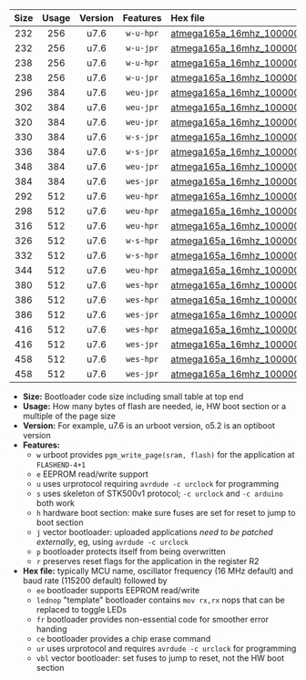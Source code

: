 |Size|Usage|Version|Features|Hex file|
|:-:|:-:|:-:|:-:|:--|
|232|256|u7.6|`w-u-hpr`|[atmega165a_16mhz_1000000bps_ur.hex](https://raw.githubusercontent.com/stefanrueger/urboot/main/bootloaders/atmega165a/fcpu_16mhz/1000000_bps/atmega165a_16mhz_1000000bps_ur.hex)|
|232|256|u7.6|`w-u-jpr`|[atmega165a_16mhz_1000000bps_ur_vbl.hex](https://raw.githubusercontent.com/stefanrueger/urboot/main/bootloaders/atmega165a/fcpu_16mhz/1000000_bps/atmega165a_16mhz_1000000bps_ur_vbl.hex)|
|238|256|u7.6|`w-u-hpr`|[atmega165a_16mhz_1000000bps_lednop_ur.hex](https://raw.githubusercontent.com/stefanrueger/urboot/main/bootloaders/atmega165a/fcpu_16mhz/1000000_bps/atmega165a_16mhz_1000000bps_lednop_ur.hex)|
|238|256|u7.6|`w-u-jpr`|[atmega165a_16mhz_1000000bps_lednop_ur_vbl.hex](https://raw.githubusercontent.com/stefanrueger/urboot/main/bootloaders/atmega165a/fcpu_16mhz/1000000_bps/atmega165a_16mhz_1000000bps_lednop_ur_vbl.hex)|
|296|384|u7.6|`weu-jpr`|[atmega165a_16mhz_1000000bps_ee_ur_vbl.hex](https://raw.githubusercontent.com/stefanrueger/urboot/main/bootloaders/atmega165a/fcpu_16mhz/1000000_bps/atmega165a_16mhz_1000000bps_ee_ur_vbl.hex)|
|302|384|u7.6|`weu-jpr`|[atmega165a_16mhz_1000000bps_ee_lednop_ur_vbl.hex](https://raw.githubusercontent.com/stefanrueger/urboot/main/bootloaders/atmega165a/fcpu_16mhz/1000000_bps/atmega165a_16mhz_1000000bps_ee_lednop_ur_vbl.hex)|
|320|384|u7.6|`weu-jpr`|[atmega165a_16mhz_1000000bps_ee_lednop_fr_ur_vbl.hex](https://raw.githubusercontent.com/stefanrueger/urboot/main/bootloaders/atmega165a/fcpu_16mhz/1000000_bps/atmega165a_16mhz_1000000bps_ee_lednop_fr_ur_vbl.hex)|
|330|384|u7.6|`w-s-jpr`|[atmega165a_16mhz_1000000bps_vbl.hex](https://raw.githubusercontent.com/stefanrueger/urboot/main/bootloaders/atmega165a/fcpu_16mhz/1000000_bps/atmega165a_16mhz_1000000bps_vbl.hex)|
|336|384|u7.6|`w-s-jpr`|[atmega165a_16mhz_1000000bps_lednop_vbl.hex](https://raw.githubusercontent.com/stefanrueger/urboot/main/bootloaders/atmega165a/fcpu_16mhz/1000000_bps/atmega165a_16mhz_1000000bps_lednop_vbl.hex)|
|348|384|u7.6|`weu-jpr`|[atmega165a_16mhz_1000000bps_ee_lednop_fr_ce_ur_vbl.hex](https://raw.githubusercontent.com/stefanrueger/urboot/main/bootloaders/atmega165a/fcpu_16mhz/1000000_bps/atmega165a_16mhz_1000000bps_ee_lednop_fr_ce_ur_vbl.hex)|
|384|384|u7.6|`wes-jpr`|[atmega165a_16mhz_1000000bps_ee_vbl.hex](https://raw.githubusercontent.com/stefanrueger/urboot/main/bootloaders/atmega165a/fcpu_16mhz/1000000_bps/atmega165a_16mhz_1000000bps_ee_vbl.hex)|
|292|512|u7.6|`weu-hpr`|[atmega165a_16mhz_1000000bps_ee_ur.hex](https://raw.githubusercontent.com/stefanrueger/urboot/main/bootloaders/atmega165a/fcpu_16mhz/1000000_bps/atmega165a_16mhz_1000000bps_ee_ur.hex)|
|298|512|u7.6|`weu-hpr`|[atmega165a_16mhz_1000000bps_ee_lednop_ur.hex](https://raw.githubusercontent.com/stefanrueger/urboot/main/bootloaders/atmega165a/fcpu_16mhz/1000000_bps/atmega165a_16mhz_1000000bps_ee_lednop_ur.hex)|
|316|512|u7.6|`weu-hpr`|[atmega165a_16mhz_1000000bps_ee_lednop_fr_ur.hex](https://raw.githubusercontent.com/stefanrueger/urboot/main/bootloaders/atmega165a/fcpu_16mhz/1000000_bps/atmega165a_16mhz_1000000bps_ee_lednop_fr_ur.hex)|
|326|512|u7.6|`w-s-hpr`|[atmega165a_16mhz_1000000bps.hex](https://raw.githubusercontent.com/stefanrueger/urboot/main/bootloaders/atmega165a/fcpu_16mhz/1000000_bps/atmega165a_16mhz_1000000bps.hex)|
|332|512|u7.6|`w-s-hpr`|[atmega165a_16mhz_1000000bps_lednop.hex](https://raw.githubusercontent.com/stefanrueger/urboot/main/bootloaders/atmega165a/fcpu_16mhz/1000000_bps/atmega165a_16mhz_1000000bps_lednop.hex)|
|344|512|u7.6|`weu-hpr`|[atmega165a_16mhz_1000000bps_ee_lednop_fr_ce_ur.hex](https://raw.githubusercontent.com/stefanrueger/urboot/main/bootloaders/atmega165a/fcpu_16mhz/1000000_bps/atmega165a_16mhz_1000000bps_ee_lednop_fr_ce_ur.hex)|
|380|512|u7.6|`wes-hpr`|[atmega165a_16mhz_1000000bps_ee.hex](https://raw.githubusercontent.com/stefanrueger/urboot/main/bootloaders/atmega165a/fcpu_16mhz/1000000_bps/atmega165a_16mhz_1000000bps_ee.hex)|
|386|512|u7.6|`wes-hpr`|[atmega165a_16mhz_1000000bps_ee_lednop.hex](https://raw.githubusercontent.com/stefanrueger/urboot/main/bootloaders/atmega165a/fcpu_16mhz/1000000_bps/atmega165a_16mhz_1000000bps_ee_lednop.hex)|
|386|512|u7.6|`wes-jpr`|[atmega165a_16mhz_1000000bps_ee_lednop_vbl.hex](https://raw.githubusercontent.com/stefanrueger/urboot/main/bootloaders/atmega165a/fcpu_16mhz/1000000_bps/atmega165a_16mhz_1000000bps_ee_lednop_vbl.hex)|
|416|512|u7.6|`wes-hpr`|[atmega165a_16mhz_1000000bps_ee_lednop_fr.hex](https://raw.githubusercontent.com/stefanrueger/urboot/main/bootloaders/atmega165a/fcpu_16mhz/1000000_bps/atmega165a_16mhz_1000000bps_ee_lednop_fr.hex)|
|416|512|u7.6|`wes-jpr`|[atmega165a_16mhz_1000000bps_ee_lednop_fr_vbl.hex](https://raw.githubusercontent.com/stefanrueger/urboot/main/bootloaders/atmega165a/fcpu_16mhz/1000000_bps/atmega165a_16mhz_1000000bps_ee_lednop_fr_vbl.hex)|
|458|512|u7.6|`wes-hpr`|[atmega165a_16mhz_1000000bps_ee_lednop_fr_ce.hex](https://raw.githubusercontent.com/stefanrueger/urboot/main/bootloaders/atmega165a/fcpu_16mhz/1000000_bps/atmega165a_16mhz_1000000bps_ee_lednop_fr_ce.hex)|
|458|512|u7.6|`wes-jpr`|[atmega165a_16mhz_1000000bps_ee_lednop_fr_ce_vbl.hex](https://raw.githubusercontent.com/stefanrueger/urboot/main/bootloaders/atmega165a/fcpu_16mhz/1000000_bps/atmega165a_16mhz_1000000bps_ee_lednop_fr_ce_vbl.hex)|

- **Size:** Bootloader code size including small table at top end
- **Usage:** How many bytes of flash are needed, ie, HW boot section or a multiple of the page size
- **Version:** For example, u7.6 is an urboot version, o5.2 is an optiboot version
- **Features:**
  + `w` urboot provides `pgm_write_page(sram, flash)` for the application at `FLASHEND-4+1`
  + `e` EEPROM read/write support
  + `u` uses urprotocol requiring `avrdude -c urclock` for programming
  + `s` uses skeleton of STK500v1 protocol; `-c urclock` and `-c arduino` both work
  + `h` hardware boot section: make sure fuses are set for reset to jump to boot section
  + `j` vector bootloader: uploaded applications *need to be patched externally*, eg, using `avrdude -c urclock`
  + `p` bootloader protects itself from being overwritten
  + `r` preserves reset flags for the application in the register R2
- **Hex file:** typically MCU name, oscillator frequency (16 MHz default) and baud rate (115200 default) followed by
  + `ee` bootloader supports EEPROM read/write
  + `lednop` "template" bootloader contains `mov rx,rx` nops that can be replaced to toggle LEDs
  + `fr` bootloader provides non-essential code for smoother error handing
  + `ce` bootloader provides a chip erase command
  + `ur` uses urprotocol and requires `avrdude -c urclock` for programming
  + `vbl` vector bootloader: set fuses to jump to reset, not the HW boot section
